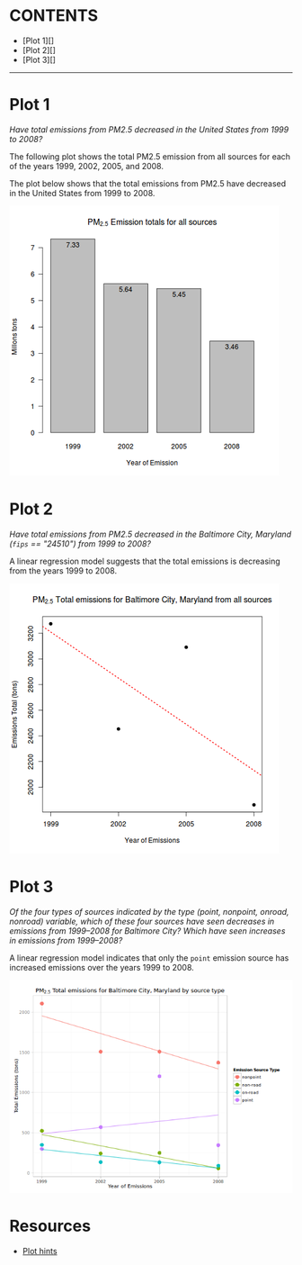 CONTENTS
========

* [Plot 1][]
* [Plot 2][]
* [Plot 3][]

-----

Plot 1
======

*Have total emissions from PM2.5 decreased in the United States from 1999 to
2008?*

The following plot shows the total PM2.5 emission from all sources for each of
the years 1999, 2002, 2005, and 2008.

The plot below shows that the total emissions from PM2.5 have decreased in the
United States from 1999 to 2008.

![PM[2.5] Emission totals for all sources](plot1.png)

Plot 2
======

*Have total emissions from PM2.5 decreased in the Baltimore City, Maryland
(`fips` == "24510") from 1999 to 2008?*

A linear regression model suggests that the total emissions is decreasing 
from the years 1999 to 2008.

![PM[2.5] Emission totals for Baltimore City, Maryland](plot2.png)

Plot 3
======

*Of the four types of sources indicated by the type (point, nonpoint, onroad,
nonroad) variable, which of these four sources have seen decreases in emissions
from 1999–2008 for Baltimore City? Which have seen increases in emissions from
1999–2008?*

A linear regression model indicates that only the `point` emission source has 
increased emissions over the years 1999 to 2008.

![PM[2.5] Emission by source types for Baltimore City, Maryland](plot3.png)

Resources
=========

* [Plot hints](https://www.stat.auckland.ac.nz/~paul/RGraphics/chapter3.html)
